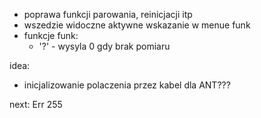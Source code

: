 - poprawa funkcji parowania, reinicjacji itp
- wszedzie widoczne aktywne wskazanie w menue funk
- funkcje funk:
	- '?' -  wysyla 0 gdy brak pomiaru

idea:
- inicjalizowanie polaczenia przez kabel dla ANT???


next:
Err 255